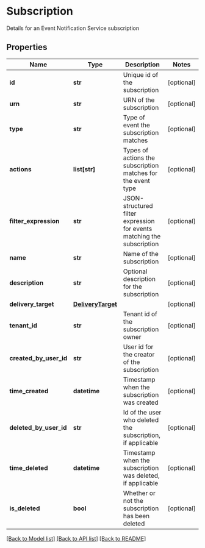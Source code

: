 # Subscription

Details for an Event Notification Service subscription
## Properties
Name | Type | Description | Notes
------------ | ------------- | ------------- | -------------
**id** | **str** | Unique id of the subscription | [optional] 
**urn** | **str** | URN of the subscription | [optional] 
**type** | **str** | Type of event the subscription matches | [optional] 
**actions** | **list[str]** | Types of actions the subscription matches for the event type | [optional] 
**filter_expression** | **str** | JSON-structured filter expression for events matching the subscription | [optional] 
**name** | **str** | Name of the subscription | [optional] 
**description** | **str** | Optional description for the subscription | [optional] 
**delivery_target** | [**DeliveryTarget**](DeliveryTarget.md) |  | [optional] 
**tenant_id** | **str** | Tenant id of the subscription owner | [optional] 
**created_by_user_id** | **str** | User id for the creator of the subscription | [optional] 
**time_created** | **datetime** | Timestamp when the subscription was created | [optional] 
**deleted_by_user_id** | **str** | Id of the user who deleted the subscription, if applicable | [optional] 
**time_deleted** | **datetime** | Timestamp when the subscription was deleted, if applicable | [optional] 
**is_deleted** | **bool** | Whether or not the subscription has been deleted | [optional] 

[[Back to Model list]](../README.md#documentation-for-models) [[Back to API list]](../README.md#documentation-for-api-endpoints) [[Back to README]](../README.md)


